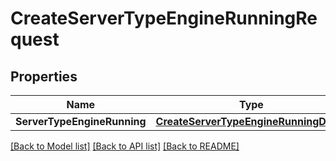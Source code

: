 # CreateServerTypeEngineRunningRequest

## Properties

Name | Type | Description | Notes
------------ | ------------- | ------------- | -------------
**ServerTypeEngineRunning** | [**CreateServerTypeEngineRunningDetail**](CreateServerTypeEngineRunningDetail.md) |  | [optional] 

[[Back to Model list]](../README.md#documentation-for-models) [[Back to API list]](../README.md#documentation-for-api-endpoints) [[Back to README]](../README.md)


